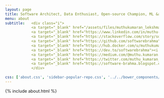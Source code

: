 ```yaml
---
layout: page
title: Software Architect, Data Enthusiast, Open-source Champion, ML &amp; DL Hacker, Skeptic
menu: about
subtitle:   <div class="i">
            <a target="_blank" href="/assets/files/muthukumaran_lekshmanan-resume.pdf"><i class="fas fa-save"></i></a>
            <a target="_blank" href="https://www.linkedin.com/in/muthu-kumaran-lekshmanan-09656a30"><i class="fab fa-linkedin"></i></a>
            <a target="_blank" href="https://stackoverflow.com/story/softwarebrahma"><i class="fab fa-stack-overflow"></i></a>
            <a target="_blank" href="https://github.com/softwarebrahma"><i class="fab fa-github"></i></a>
            <a target="_blank" href="https://hub.docker.com/u/muthukumaranl"><i class="fab fa-docker"></i></a>
            <a target="_blank" href="https://dev.to/softwarebrahma"><i class="fab fa-dev"></i></a>
            <a target="_blank" href="https://medium.com/@muthu.kumaran.l"><i class="fab fa-medium"></i></a>
            <a target="_blank" href="https://twitter.com/muthu_kumaran_l"><i class="fab fa-twitter"></i></a>
            <a target="_blank" href="https://software-brahma.blogspot.com"><i class="fab fa-blogger"></i></a>
            </div>
           
css: ['about.css', 'sidebar-popular-repo.css', '../../bower_components/flag-icon-css/css/flag-icon.min.css']
---
```


{% include about.html %}
